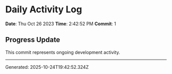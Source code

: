 # Daily Activity Log

**Date**: Thu Oct 26 2023
**Time**: 2:42:52 PM
**Commit**: 1

## Progress Update

This commit represents ongoing development activity.

---
Generated: 2025-10-24T19:42:52.324Z

